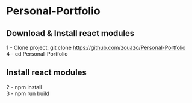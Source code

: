 # Personal-Portfolio


## Download & Install react modules    

1 - Clone project: git clone https://github.com/zouazo/Personal-Portfolio    
4 - cd Personal-Portfolio  
  
## Install react modules    
2 - npm install    
3 - npm run build  
